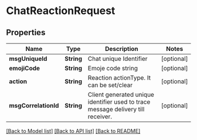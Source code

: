 # ChatReactionRequest

## Properties
Name | Type | Description | Notes
------------ | ------------- | ------------- | -------------
**msgUniqueId** | **String** | Chat unique Identifier | [optional] 
**emojiCode** | **String** | Emoje code string | [optional] 
**action** | **String** | Reaction actionType. It can be set/clear | [optional] 
**msgCorrelationId** | **String** | Client generated unique identifier used to trace message delivery till receiver. | [optional] 

[[Back to Model list]](../README.md#documentation-for-models) [[Back to API list]](../README.md#documentation-for-api-endpoints) [[Back to README]](../README.md)


